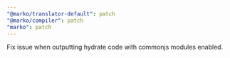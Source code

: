 ```yaml
---
"@marko/translator-default": patch
"@marko/compiler": patch
"marko": patch
---
```


Fix issue when outputting hydrate code with commonjs modules enabled.
